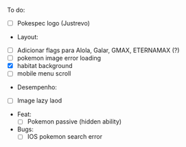 To do:

  - [ ] Pokespec logo (Justrevo)

 - Layout:
  - [ ] Adicionar flags para Alola, Galar, GMAX, ETERNAMAX (?)
  - [ ] pokemon image error loading
  - [x] habitat background
  - [ ] mobile menu scroll

 - Desempenho:
  - [ ] Image lazy laod

 - Feat:
    - [ ] Pokemon passive (hidden ability)

 - Bugs:
    - [ ] IOS pokemon search error